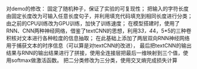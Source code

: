 对demo的修改：
固定了随机种子，保证了实验的可复现性；
把输入的字符长度由固定长度改为可输入任意长度句子，并利用填充代码填充到相同长度进行分类；
由之前的CPU训练改为GPU训练，加快了训练速度；
在模型搭建时，使用了RNN、CNN两种神经网络，借鉴了textCNN的思想，利用3*3，4*4，5*5的三种卷积核对文本进行各种粒度的信息抽取；
在此基础上添加了两层双向RNN神经网络用于捕获文本的时序信息（可以算是对textCNN的改进），
最后把textCNN的输出结果与RNN的输出结果进行了拼接，使用全连接层把最后一维映射到三个值，使用softmax做激活函数。
把二分类修改为三分类，使用交叉熵完成损失计算
